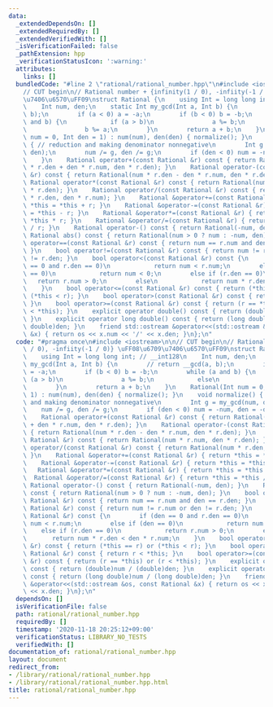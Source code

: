 ```yaml
---
data:
  _extendedDependsOn: []
  _extendedRequiredBy: []
  _extendedVerifiedWith: []
  _isVerificationFailed: false
  _pathExtension: hpp
  _verificationStatusIcon: ':warning:'
  attributes:
    links: []
  bundledCode: "#line 2 \"rational/rational_number.hpp\"\n#include <iostream>\n\n\
    // CUT begin\n// Rational number + {infinity(1 / 0), -infiity(-1 / 0)} \uFF08\u6709\
    \u7406\u6570\uFF09\nstruct Rational {\n    using Int = long long int; // __int128\n\
    \    Int num, den;\n    static Int my_gcd(Int a, Int b) {\n        // return __gcd(a,\
    \ b);\n        if (a < 0) a = -a;\n        if (b < 0) b = -b;\n        while (a\
    \ and b) {\n            if (a > b)\n                a %= b;\n            else\n\
    \                b %= a;\n        }\n        return a + b;\n    }\n    Rational(Int\
    \ num = 0, Int den = 1) : num(num), den(den) { normalize(); }\n    void normalize()\
    \ { // reduction and making denominator nonnegative\n        Int g = my_gcd(num,\
    \ den);\n        num /= g, den /= g;\n        if (den < 0) num = -num, den = -den;\n\
    \    }\n    Rational operator+(const Rational &r) const { return Rational(num\
    \ * r.den + den * r.num, den * r.den); }\n    Rational operator-(const Rational\
    \ &r) const { return Rational(num * r.den - den * r.num, den * r.den); }\n   \
    \ Rational operator*(const Rational &r) const { return Rational(num * r.num, den\
    \ * r.den); }\n    Rational operator/(const Rational &r) const { return Rational(num\
    \ * r.den, den * r.num); }\n    Rational &operator+=(const Rational &r) { return\
    \ *this = *this + r; }\n    Rational &operator-=(const Rational &r) { return *this\
    \ = *this - r; }\n    Rational &operator*=(const Rational &r) { return *this =\
    \ *this * r; }\n    Rational &operator/=(const Rational &r) { return *this = *this\
    \ / r; }\n    Rational operator-() const { return Rational(-num, den); }\n   \
    \ Rational abs() const { return Rational(num > 0 ? num : -num, den); }\n    bool\
    \ operator==(const Rational &r) const { return num == r.num and den == r.den;\
    \ }\n    bool operator!=(const Rational &r) const { return num != r.num or den\
    \ != r.den; }\n    bool operator<(const Rational &r) const {\n        if (den\
    \ == 0 and r.den == 0)\n            return num < r.num;\n        else if (den\
    \ == 0)\n            return num < 0;\n        else if (r.den == 0)\n         \
    \   return r.num > 0;\n        else\n            return num * r.den < den * r.num;\n\
    \    }\n    bool operator<=(const Rational &r) const { return (*this == r) or\
    \ (*this < r); }\n    bool operator>(const Rational &r) const { return r < *this;\
    \ }\n    bool operator>=(const Rational &r) const { return (r == *this) or (r\
    \ < *this); }\n    explicit operator double() const { return (double)num / (double)den;\
    \ }\n    explicit operator long double() const { return (long double)num / (long\
    \ double)den; }\n    friend std::ostream &operator<<(std::ostream &os, const Rational\
    \ &x) { return os << x.num << '/' << x.den; }\n};\n"
  code: "#pragma once\n#include <iostream>\n\n// CUT begin\n// Rational number + {infinity(1\
    \ / 0), -infiity(-1 / 0)} \uFF08\u6709\u7406\u6570\uFF09\nstruct Rational {\n\
    \    using Int = long long int; // __int128\n    Int num, den;\n    static Int\
    \ my_gcd(Int a, Int b) {\n        // return __gcd(a, b);\n        if (a < 0) a\
    \ = -a;\n        if (b < 0) b = -b;\n        while (a and b) {\n            if\
    \ (a > b)\n                a %= b;\n            else\n                b %= a;\n\
    \        }\n        return a + b;\n    }\n    Rational(Int num = 0, Int den =\
    \ 1) : num(num), den(den) { normalize(); }\n    void normalize() { // reduction\
    \ and making denominator nonnegative\n        Int g = my_gcd(num, den);\n    \
    \    num /= g, den /= g;\n        if (den < 0) num = -num, den = -den;\n    }\n\
    \    Rational operator+(const Rational &r) const { return Rational(num * r.den\
    \ + den * r.num, den * r.den); }\n    Rational operator-(const Rational &r) const\
    \ { return Rational(num * r.den - den * r.num, den * r.den); }\n    Rational operator*(const\
    \ Rational &r) const { return Rational(num * r.num, den * r.den); }\n    Rational\
    \ operator/(const Rational &r) const { return Rational(num * r.den, den * r.num);\
    \ }\n    Rational &operator+=(const Rational &r) { return *this = *this + r; }\n\
    \    Rational &operator-=(const Rational &r) { return *this = *this - r; }\n \
    \   Rational &operator*=(const Rational &r) { return *this = *this * r; }\n  \
    \  Rational &operator/=(const Rational &r) { return *this = *this / r; }\n   \
    \ Rational operator-() const { return Rational(-num, den); }\n    Rational abs()\
    \ const { return Rational(num > 0 ? num : -num, den); }\n    bool operator==(const\
    \ Rational &r) const { return num == r.num and den == r.den; }\n    bool operator!=(const\
    \ Rational &r) const { return num != r.num or den != r.den; }\n    bool operator<(const\
    \ Rational &r) const {\n        if (den == 0 and r.den == 0)\n            return\
    \ num < r.num;\n        else if (den == 0)\n            return num < 0;\n    \
    \    else if (r.den == 0)\n            return r.num > 0;\n        else\n     \
    \       return num * r.den < den * r.num;\n    }\n    bool operator<=(const Rational\
    \ &r) const { return (*this == r) or (*this < r); }\n    bool operator>(const\
    \ Rational &r) const { return r < *this; }\n    bool operator>=(const Rational\
    \ &r) const { return (r == *this) or (r < *this); }\n    explicit operator double()\
    \ const { return (double)num / (double)den; }\n    explicit operator long double()\
    \ const { return (long double)num / (long double)den; }\n    friend std::ostream\
    \ &operator<<(std::ostream &os, const Rational &x) { return os << x.num << '/'\
    \ << x.den; }\n};\n"
  dependsOn: []
  isVerificationFile: false
  path: rational/rational_number.hpp
  requiredBy: []
  timestamp: '2020-11-18 20:25:12+09:00'
  verificationStatus: LIBRARY_NO_TESTS
  verifiedWith: []
documentation_of: rational/rational_number.hpp
layout: document
redirect_from:
- /library/rational/rational_number.hpp
- /library/rational/rational_number.hpp.html
title: rational/rational_number.hpp
---
```

